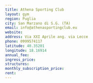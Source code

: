 ```yaml
---
title: Athena Sporting Club
layout: gym
region: Puglia
city: San Marzano di S.G. (TA)
email: info@athenasportingclub.eu
website: 
address: Via XXI Aprile ang. via Lecce
phone: 0999574117
latitude: 40.35201
longitude: 18.16914
annual_fee: 
ingress_price: 
structures: 
monthly_subscription_price: 
rent: 
---
```


